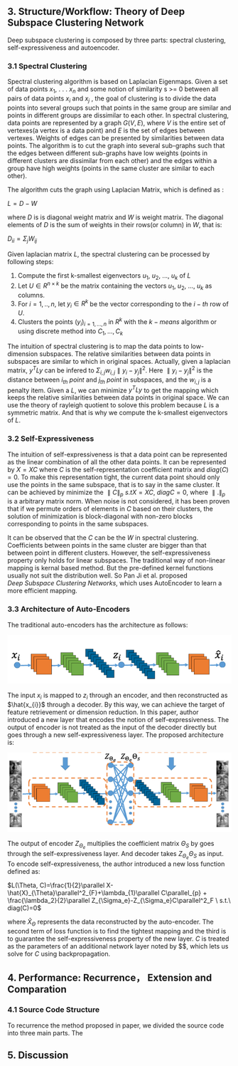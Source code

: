 ## 3. Structure/Workflow: Theory of Deep Subspace Clustering Network

Deep subspace clustering is composed by three parts: spectral clustering, self-expressiveness and autoencoder.

### 3.1 Spectral Clustering

Spectral clustering algorithm is based on Laplacian Eigenmaps. Given a set of data points $x_1$, . . . $x_n$ and some notion of similarity s >= 0 between all pairs of data points $x_i$ and $x_j$ , the goal of clustering is to divide the data points into several groups such that points in the same group are similar and points in different groups are dissimilar to each other. In spectral clustering, data points are represented by a graph $G(V,E)$, where $V$ is the entire set of vertexes(a vertex is a data point) and $E$ is the set of edges between vertexes. Weights of edges can be presented by similarities between data points. The algorithm is to cut the graph into several sub-graphs such that the edges between different sub-graphs have low weights (points in different clusters are dissimilar from each other) and the edges within a group have high weights (points in the same cluster are similar to each other).

The algorithm cuts the graph using Laplacian Matrix, which is defined as :

$L=D-W$

where $D$ is is diagonal weight matrix and $W$ is weight matrix. The diagonal elements of $D$ is the sum of weights in their rows(or column) in $W$, that is:

$D_{ii} = \Sigma_{j} W_{ij}$

Given laplacian matrix $L$, the spectral clustering can be processed by following steps:

1. Compute the first k-smallest eigenvectors $u_1$, $u_2$, ..., $u_k$ of $L$
2. Let $U\in R^{n\times k}$ be the matrix containing the vectors $u_1$, $u_2$, ..., $u_k$ as columns.
3. For $i=1,..,n$, let $y_i\in R^{k}$ be the vector corresponding to the $i-th$ row of $U$.
4. Clusters the points $(y_i)_{i=1,...,n}$ in $R^{k}$ with the $k-means$ algorithm or using discrete method into $C_{1},...,C_{k}$

The intuition of spectral clustering is to map the data points to low-dimension subspaces. The relative similarities between data points in subspaces are similar to which in original spaces. Actually, given a laplacian matrix, $y^{T}Ly$ can be infered to $\Sigma_{i,j}w_{i,j}\parallel y_i - y_j \parallel^2$. Here $\parallel y_i - y_j \parallel^2$ is the distance between $i_{th}\ point$ and $j_{th}\ point$ in subspaces, and the $w_{i,j}$ is a penalty item. Given a $L$, we can minimize $y^{T}Ly$ to get the mapping which keeps the relative similarities between data points in original space. We can use the theory of rayleigh quotient to solove this problem because $L$ is a symmetric matrix. And that is why we compute the k-smallest eigenvectors of $L$.

### 3.2 Self-Expressiveness

The intuition of self-expressiveness is that a data point can be represented as the linear combination of all the other data points. It can be represented by $X=XC$ where $C$ is the self-representation coefficient matrix and $diag(C)=0$. To make this representation tight, the current data point should only use the points in the same subspace, that is to say in the same cluster. It can be achieved by minimize the $\parallel C \parallel_{p}\ s.t X=XC,\ diag{C}=0$, where $\parallel.\parallel_{p}$ is a arbitrary matrix norm. When noise is not considered, it has been proven that if we permute orders of elements in $C$ based on their clusters, the solution of minimization is block-diagonal with non-zero blocks corresponding to points in the same subspaces. 

It can be observed that the $C$ can be the $W$ in spectral clustering. Coefficients between points in the same cluster are bigger than that between point in different clusters. However, the self-expressiveness property only holds for linear subspaces. The traditional way of non-linear mapping is kernal based method. But the pre-defined kernel functions usually not suit the distribution well. So Pan Ji et al. proposed $Deep\ Subspace\ Clustering\ Networks$, which uses AutoEncoder to learn a more efficient mapping.

### 3.3 Architecture of Auto-Encoders

The traditional auto-encoders has the architecture as follows:

![](traditional_ae.png)

The input $x_i$ is mapped to $z_i$ through an encoder, and then reconstructed as $\hat{x_{i}}$ through a decoder. By this way, we can achieve the target of feature retrievement or dimension reduction. In this paper, author introduced a new layer that encodes the notion of self-expressiveness. The output of encoder is not treated as the input of the decoder directly but goes through a new self-expressiveness layer. The proposed architecture is:

![](proposed_net.png)

The output of encoder $Z_{\Theta_{e}}$ multiplies the coefficient matrix $\Theta_{S}$ by goes through the self-expressiveness layer. And decoder takes $Z_{\Theta_{e}}\Theta_{S}$ as input. To encode self-expressiveness, the author introduced a new loss function defined as:

$L(\Theta, C)=\frac{1}{2}\parallel X-\hat{X}_{\Theta}\parallel^2_{F}+\lambda_{1}\parallel C\parallel_{p} + \frac{\lambda_2}{2}\parallel Z_{\Sigma_e}-Z_{\Sigma_e}C\parallel^2_F \ s.t.\ diag(C)=0$

where $\hat{X}_{\Theta}$ represents the data reconstructed by the auto-encoder. The second term of loss function is to find the tightest mapping and the third is to guarantee the self-expressiveness property of the new layer.  $C$ is treated as the parameters of an additional network layer noted by $$, which lets us solve for $C$ using backpropagation.

## 4. Performance: Recurrence， Extension and Comparation

### 4.1 Source Code Structure

To recurrence the method proposed in paper, we divided the source code into three main parts. The

## 5. Discussion

